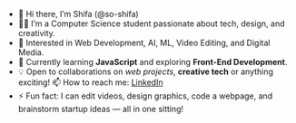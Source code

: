 - 👋 Hi there, I’m Shifa (@so-shifa)
- 👩‍💻 I’m a Computer Science student passionate about tech, design, and creativity.
- 👀 Interested in Web Development, AI, ML, Video Editing, and Digital Media.
- 🌱 Currently learning **JavaScript** and exploring **Front-End Development**.
- 💡 Open to collaborations on *web projects*, **creative tech** or anything exciting!
📫 How to reach me: [LinkedIn]([https://linkedin.com/in/your-link](https://www.linkedin.com/in/shifa-t-60203b29a?utm_source=share&utm_campaign=share_via&utm_content=profile&utm_medium=ios_app)) 
- ⚡ Fun fact: I can edit videos, design graphics, code a webpage, and brainstorm startup ideas — all in one sitting!

<!---
so-shifa/so-shifa is a ✨ special ✨ repository because its README.md (this file) appears on your GitHub profile.
You can click the Preview link to take a look at your changes.
--->
